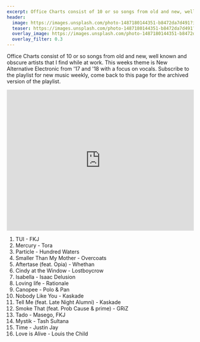 ```yaml
---
excerpt: Office Charts consist of 10 or so songs from old and new, well known and obscure artists that I find while at work. This weeks theme is New Alternative Electronic from '17 and '18 with a focus on vocals. Subscribe to the playlist for new music weekly, come back to this page for the archived version of the playlist.
header:
  image: https://images.unsplash.com/photo-1487180144351-b8472da7d491?ixlib=rb-0.3.5&ixid=eyJhcHBfaWQiOjEyMDd9&s=2fb8b0a55fc0a9a390e5ebf78492f154&auto=format&fit=crop&w=1652&q=80
  teaser: https://images.unsplash.com/photo-1487180144351-b8472da7d491?ixlib=rb-0.3.5&ixid=eyJhcHBfaWQiOjEyMDd9&s=2fb8b0a55fc0a9a390e5ebf78492f154&auto=format&fit=crop&w=1652&q=80
  overlay_image: https://images.unsplash.com/photo-1487180144351-b8472da7d491?ixlib=rb-0.3.5&ixid=eyJhcHBfaWQiOjEyMDd9&s=2fb8b0a55fc0a9a390e5ebf78492f154&auto=format&fit=crop&w=1652&q=80
  overlay_filter: 0.3
---
```


Office Charts consist of 10 or so songs from old and new, well known and obscure artists that I find while at work. This weeks theme is New Alternative Electronic from '17 and '18 with a focus on vocals. Subscribe to the playlist for new music weekly, come back to this page for the archived version of the playlist.

<iframe src="https://open.spotify.com/embed/user/akrizae/playlist/4JXmqIIGRy6lK1R847qZt6" width="100%" height="380" frameborder="0" allowtransparency="true" allow="encrypted-media"></iframe>

1. TUI - FKJ
2. Mercury - Tora
3. Particle - Hundred Waters
4. Smaller Than My Mother - Overcoats
5. Aftertase (feat. Opia) - Whethan
6. Cindy at the Window - Lostboycrow
7. Isabella - Isaac Delusion
8. Loving life - Rationale
9. Canopee - Polo & Pan
10. Nobody Like You - Kaskade
11. Tell Me (feat. Late Night Alumni) - Kaskade
12. Smoke That (feat. Prob Cause & prime) - GRiZ
13. Tado - Masego, FKJ
14. Mystik - Tash Sultana
15. Time - Justin Jay
16. Love is Alive - Louis the Child
